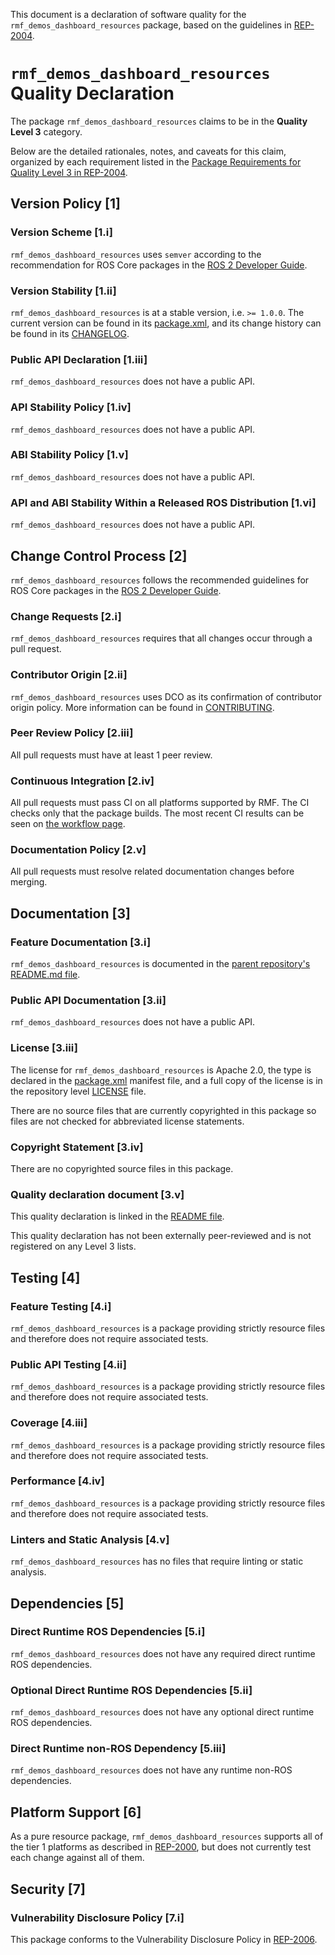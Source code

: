 This document is a declaration of software quality for the `rmf_demos_dashboard_resources` package, based on the guidelines in [REP-2004](https://www.ros.org/reps/rep-2004.html).

# `rmf_demos_dashboard_resources` Quality Declaration

The package `rmf_demos_dashboard_resources` claims to be in the **Quality Level 3** category.

Below are the detailed rationales, notes, and caveats for this claim, organized by each requirement listed in the [Package Requirements for Quality Level 3 in REP-2004](https://www.ros.org/reps/rep-2004.html).

## Version Policy [1]

### Version Scheme [1.i]

`rmf_demos_dashboard_resources` uses `semver` according to the recommendation for ROS Core packages in the [ROS 2 Developer Guide](https://index.ros.org/doc/ros2/Contributing/Developer-Guide/#versioning).

### Version Stability [1.ii]

`rmf_demos_dashboard_resources` is at a stable version, i.e. `>= 1.0.0`.
The current version can be found in its [package.xml](package.xml), and its change history can be found in its [CHANGELOG](CHANGELOG.rst).

### Public API Declaration [1.iii]

`rmf_demos_dashboard_resources` does not have a public API.

### API Stability Policy [1.iv]

`rmf_demos_dashboard_resources` does not have a public API.

### ABI Stability Policy [1.v]

`rmf_demos_dashboard_resources` does not have a public API.

### API and ABI Stability Within a Released ROS Distribution [1.vi]

`rmf_demos_dashboard_resources` does not have a public API.

## Change Control Process [2]

`rmf_demos_dashboard_resources` follows the recommended guidelines for ROS Core packages in the [ROS 2 Developer Guide](https://index.ros.org/doc/ros2/Contributing/Developer-Guide/#package-requirements).

### Change Requests [2.i]

`rmf_demos_dashboard_resources` requires that all changes occur through a pull request.

### Contributor Origin [2.ii]

`rmf_demos_dashboard_resources` uses DCO as its confirmation of contributor origin policy. More information can be found in [CONTRIBUTING](../CONTRIBUTING.md).

### Peer Review Policy [2.iii]

All pull requests must have at least 1 peer review.

### Continuous Integration [2.iv]

All pull requests must pass CI on all platforms supported by RMF.
The CI checks only that the package builds.
The most recent CI results can be seen on [the workflow page](https://github.com/open-rmf/rmf_demos/actions).

### Documentation Policy [2.v]

All pull requests must resolve related documentation changes before merging.

## Documentation [3]

### Feature Documentation [3.i]

`rmf_demos_dashboard_resources` is documented in the [parent repository's README.md file](https://github.com/open-rmf/rmf_demos/blob/main/README.md).

### Public API Documentation [3.ii]

`rmf_demos_dashboard_resources` does not have a public API.

### License [3.iii]

The license for `rmf_demos_dashboard_resources` is Apache 2.0, the type is declared in the [package.xml](package.xml) manifest file, and a full copy of the license is in the repository level [LICENSE](../LICENSE) file.

There are no source files that are currently copyrighted in this package so files are not checked for abbreviated license statements.

### Copyright Statement [3.iv]

There are no copyrighted source files in this package.

### Quality declaration document [3.v]

This quality declaration is linked in the [README file](README.md).

This quality declaration has not been externally peer-reviewed and is not registered on any Level 3 lists.

## Testing [4]

### Feature Testing [4.i]

`rmf_demos_dashboard_resources` is a package providing strictly resource files and therefore does not require associated tests.

### Public API Testing [4.ii]

`rmf_demos_dashboard_resources` is a package providing strictly resource files and therefore does not require associated tests.

### Coverage [4.iii]

`rmf_demos_dashboard_resources` is a package providing strictly resource files and therefore does not require associated tests.

### Performance [4.iv]

`rmf_demos_dashboard_resources` is a package providing strictly resource files and therefore does not require associated tests.

### Linters and Static Analysis [4.v]

`rmf_demos_dashboard_resources` has no files that require linting or static analysis.

## Dependencies [5]

### Direct Runtime ROS Dependencies [5.i]

`rmf_demos_dashboard_resources` does not have any required direct runtime ROS dependencies.

### Optional Direct Runtime ROS Dependencies [5.ii]

`rmf_demos_dashboard_resources` does not have any optional direct runtime ROS dependencies.

### Direct Runtime non-ROS Dependency [5.iii]

`rmf_demos_dashboard_resources` does not have any runtime non-ROS dependencies.

## Platform Support [6]

As a pure resource package, `rmf_demos_dashboard_resources` supports all of the tier 1 platforms as described in [REP-2000](https://www.ros.org/reps/rep-2000.html#support-tiers), but does not currently test each change against all of them.

## Security [7]

### Vulnerability Disclosure Policy [7.i]

This package conforms to the Vulnerability Disclosure Policy in [REP-2006](https://www.ros.org/reps/rep-2006.html).

